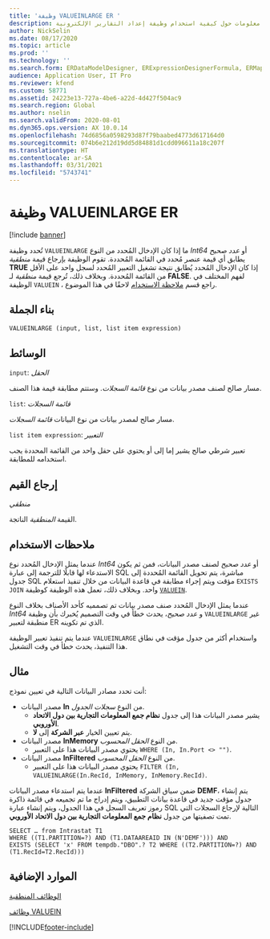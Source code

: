 ```yaml
---
title: 'وظيفة VALUEINLARGE ER '
description: يوفر هذا الموضوع معلومات حول كيفية استخدام وظيفة إعداد التقارير الإلكترونية VALUEINLARGE (ER).
author: NickSelin
ms.date: 08/17/2020
ms.topic: article
ms.prod: ''
ms.technology: ''
ms.search.form: ERDataModelDesigner, ERExpressionDesignerFormula, ERMappedFormatDesigner, ERModelMappingDesigner
audience: Application User, IT Pro
ms.reviewer: kfend
ms.custom: 58771
ms.assetid: 24223e13-727a-4be6-a22d-4d427f504ac9
ms.search.region: Global
ms.author: nselin
ms.search.validFrom: 2020-08-01
ms.dyn365.ops.version: AX 10.0.14
ms.openlocfilehash: 74d6856a0598293d87f79baabed4773d617164d0
ms.sourcegitcommit: 074b6e212d19dd5d84881d1cdd096611a18c207f
ms.translationtype: HT
ms.contentlocale: ar-SA
ms.lasthandoff: 03/31/2021
ms.locfileid: "5743741"
---
```

# <a name="valueinlarge-er-function"></a>وظيفة VALUEINLARGE ER 

[!include [banner](../includes/banner.md)]

تُحدد وظيفة `VALUEINLARGE` ما إذا كان الإدخال المُحدد من النوع *Int64* أو *عدد صحيح* يطابق أي قيمة عنصر مُحدد في القائمة المُحددة. تقوم الوظيفة بإرجاع قيمة *منطقية* **TRUE** إذا كان الإدخال المُحدد يُطابق نتيجة تشغيل التعبير المُحدد لسجل واحد على الأقل من القائمة المُحددة. وبخلاف ذلك، تُرجع قيمة *منطقية* لـ **FALSE**. لفهم المختلف في الوظيفة `VALUEIN` ، راجع قسم [ملاحظة الاستخدام](#usage_note) لاحقًا في هذا الموضوع.

## <a name="syntax"></a>بناء الجملة

```vb
VALUEINLARGE (input, list, list item expression)
```

## <a name="arguments"></a>الوسائط

`input`: *الحقل*

مسار صالح لصنف مصدر بيانات من نوع *قائمة السجلات*. وستتم مطابقة قيمة هذا الصنف.

`list`: *قائمة السجلات*

مسار صالح لمصدر بيانات من نوع البيانات *قائمة السجلات*.

`list item expression`: *التعبير*

تعبير شرطي صالح يشير إما إلى أو يحتوي على حقل واحد من القائمة المحددة يجب استخدامه للمطابقة.

## <a name="return-values"></a>إرجاع القيم

*منطقي*

القيمة *المنطقية* الناتجة.

## <a name=""></a><a name="usage_note">ملاحظات الاستخدام</a>

عندما يمثل الإدخال المُحدد نوع *Int64* أو *عدد صحيح* لصنف مصدر البيانات، فمن ثم يكون الاستدعاء لها قابلًا للترجمة إلى عبارة SQL مباشرة، يتم تحويل القائمة المُحددة إلى جدول SQL مؤقت ويتم إجراء مطابقة في قاعدة البيانات من خلال تنفيذ استعلام `EXISTS JOIN` واحد. وبخلاف ذلك، تعمل هذه الوظيفة كوظيفة [`VALUEIN`](er-functions-logical-valuein.md).

عندما يمثل الإدخال المُحدد صنف مصدر بيانات تم تصمميه كأحد الأصناف بخلاف النوع *Int64* و *عدد صحيح*، يحدث خطأ في وقت التصميم يُخبرك بأن وظيفة `VALUEINLARGE` غير منطبقة لتعبير ER الذي تم تكوينه.

عندما يتم تنفيذ تعبير الوظيفة `VALUEINLARGE` واستخدام أكثر من جدول مؤقت في نطاق هذا التنفيذ، يحدث خطأ في وقت التشغيل.

## <a name="example"></a>مثال

أنت تحدد مصادر البيانات التالية في تعيين نموذج:

- مصدر البيانات **In** من النوع *سجلات الجدول*.
    - يشير مصدر البيانات هذا إلى جدول **نظام جمع المعلومات التجارية بين دول الاتحاد الأوروبي**. 
    - يتم تعيين الخيار **عبر الشركة** إلى **لا**.
- مصدر البيانات **InMemory** من النوع *الحقل المحسوب*.
    - يحتوي مصدر البيانات هذا على التعبير `WHERE (In, In.Port <> "")`.
- مصدر البيانات **InFiltered** من النوع *الحقل المحسوب*.
    - يحتوي مصدر البيانات هذا على التعبير `FILTER (In, VALUEINLARGE(In.RecId, InMemory, InMemory.RecId)`.

عندما يتم استدعاء مصدر البيانات **InFiltered** ضمن سياق الشركة **DEMF**، يتم إنشاء جدول مؤقت جديد في قاعدة بيانات التطبيق، ويتم إدراج ما تم تجميعه في قائمة ذاكرة رموز تعريف السجل في هذا الجدول، ويتم إنشاء عبارة SQL التالية لإرجاع السجلات التي تمت تصفيتها من جدول **نظام جمع المعلومات التجارية بين دول الاتحاد الأوروبي**. 

```xpp
SELECT … from Intrastat T1
WHERE ((T1.PARTITION=?) AND (T1.DATAAREAID IN (N'DEMF'))) AND
EXISTS (SELECT 'x' FROM tempdb."DBO".? T2 WHERE ((T2.PARTITION=?) AND (T1.RecId=T2.RecId)))
```

## <a name="additional-resources"></a>الموارد الإضافية

[الوظائف المنطقية](er-functions-category-logical.md)

[وظائف VALUEIN](er-functions-logical-valuein.md)


[!INCLUDE[footer-include](../../../includes/footer-banner.md)]
